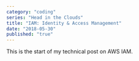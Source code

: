 ```yaml
---
category: "coding"
series: "Head in the Clouds"
title: "IAM: Identity & Access Management"
date: "2018-05-30"
published: "true"
---
```


This is the start of my technical post on AWS IAM.